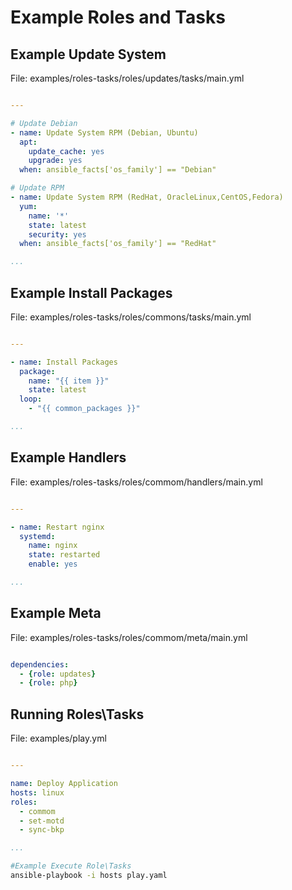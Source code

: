 # Example Roles and Tasks

## Example Update System

File: examples/roles-tasks/roles/updates/tasks/main.yml

```yml

---

# Update Debian
- name: Update System RPM (Debian, Ubuntu)
  apt:
    update_cache: yes
    upgrade: yes
  when: ansible_facts['os_family'] == "Debian"

# Update RPM
- name: Update System RPM (RedHat, OracleLinux,CentOS,Fedora)
  yum:
    name: '*'
    state: latest
    security: yes
  when: ansible_facts['os_family'] == "RedHat"

...

```

## Example Install Packages

File: examples/roles-tasks/roles/commons/tasks/main.yml

```yml

---

- name: Install Packages
  package:
    name: "{{ item }}"
    state: latest
  loop:
    - "{{ common_packages }}"

...

```

## Example Handlers

File: examples/roles-tasks/roles/commom/handlers/main.yml

```yml

---

- name: Restart nginx
  systemd:
    name: nginx
    state: restarted
    enable: yes

...

```

## Example Meta

File: examples/roles-tasks/roles/commom/meta/main.yml

```yml

dependencies:
  - {role: updates}
  - {role: php}

```

## Running Roles\Tasks

File: examples/play.yml

```yml

---

name: Deploy Application
hosts: linux
roles:
  - commom
  - set-motd
  - sync-bkp

...

```

```sh
#Example Execute Role\Tasks
ansible-playbook -i hosts play.yaml

```
